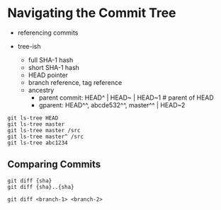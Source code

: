 # Navigating the Commit Tree

- referencing commits

- tree-ish
  - full SHA-1 hash
  - short SHA-1 hash
  - HEAD pointer
  - branch reference, tag reference
  - ancestry
    - parent commit: HEAD^ | HEAD~ | HEAD~1 # parent of HEAD
    - gparent: HEAD^^, abcde532^^, master^^ | HEAD~2


```shell
git ls-tree HEAD
git ls-tree master
git ls-tree master /src
git ls-tree master^ /src
git ls-tree abc1234
```

## Comparing Commits

```shell
git diff {sha}
git diff {sha}..{sha}

git diff <branch-1> <branch-2>
```
